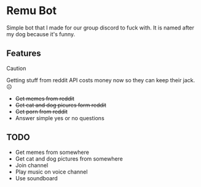 # Remu Bot
Simple bot that I made for our group discord to fuck with. It is named after my dog because it's funny.

## Features
> [!CAUTION]
> Getting stuff from reddit API costs money now so they can keep their jack. :frowning_face:
- ~~Get memes from reddit~~
- ~~Get cat and dog picures form reddit~~
- ~~Get porn from reddit~~
- Answer simple yes or no questions

## TODO
- Get memes from somewhere
- Get cat and dog pictures from somewhere
- Join channel
- Play music on voice channel
- Use soundboard
